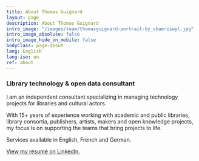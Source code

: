 ```yaml
---
title: About Thomas Guignard
layout: page
description: About Thomas Guignard
intro_image: "/images/team/thomasguignard-portrait-by_vbaeriswyl.jpg"
intro_image_absolute: false
intro_image_hide_on_mobile: false
bodyClass: page-about
lang: English
lang-iso: en
ref: about
---
```


### Library technology & open data consultant

I am an independent consultant specializing in managing technology projects for libraries and cultural actors.

With 15+ years of experience working with academic and public libraries, library consortia, publishers, artists, makers and open knowledge projects, my focus is on supporting the teams that bring projects to life.

Services available in English, French and German.

[View my résumé on LinkedIn.](https://www.linkedin.com/in/thomasguignard/)